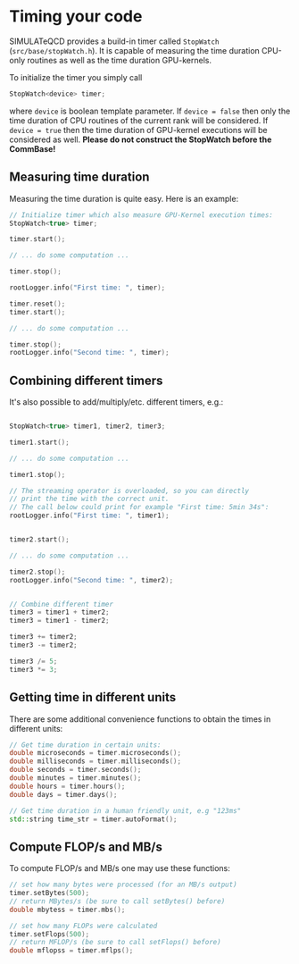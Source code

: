 # Timing your code

SIMULATeQCD provides a build-in timer called `StopWatch` (`src/base/stopWatch.h`).
It is capable of measuring the time duration CPU-only routines as well as the time duration GPU-kernels.

To initialize the timer you simply call
```C++
StopWatch<device> timer;
```
where `device` is boolean template parameter. 
If `device = false` then only the time duration of CPU routines of the current rank will be considered.
If `device = true` then the time duration of GPU-kernel executions will be considered
as well. **Please do not construct the StopWatch before the CommBase!**

## Measuring time duration

Measuring the time duration is quite easy. Here is an example:

```C++
// Initialize timer which also measure GPU-Kernel execution times:
StopWatch<true> timer;

timer.start();

// ... do some computation ...

timer.stop();

rootLogger.info("First time: ", timer);

timer.reset();
timer.start();

// ... do some computation ...

timer.stop();
rootLogger.info("Second time: ", timer);
```

## Combining different timers

It's also possible to add/multiply/etc. different timers, e.g.:
```C++

StopWatch<true> timer1, timer2, timer3;

timer1.start();

// ... do some computation ...

timer1.stop();

// The streaming operator is overloaded, so you can directly 
// print the time with the correct unit.
// The call below could print for example "First time: 5min 34s":
rootLogger.info("First time: ", timer1); 


timer2.start();

// ... do some computation ...

timer2.stop();
rootLogger.info("Second time: ", timer2);


// Combine different timer
timer3 = timer1 + timer2;
timer3 = timer1 - timer2;

timer3 += timer2;
timer3 -= timer2;

timer3 /= 5;
timer3 *= 3;

```

## Getting time in different units
There are some additional convenience functions to obtain the times in different units:
```C++
// Get time duration in certain units:
double microseconds = timer.microseconds();
double milliseconds = timer.milliseconds();
double seconds = timer.seconds();
double minutes = timer.minutes(); 
double hours = timer.hours();
double days = timer.days();

// Get time duration in a human friendly unit, e.g "123ms"
std::string time_str = timer.autoFormat(); 
```

## Compute FLOP/s and MB/s
To compute FLOP/s and MB/s one may use these functions:
```C++
// set how many bytes were processed (for an MB/s output)
timer.setBytes(500);
// return MBytes/s (be sure to call setBytes() before)
double mbytess = timer.mbs();

// set how many FLOPs were calculated 
timer.setFlops(500);
// return MFLOP/s (be sure to call setFlops() before)
double mflopss = timer.mflps();
```
